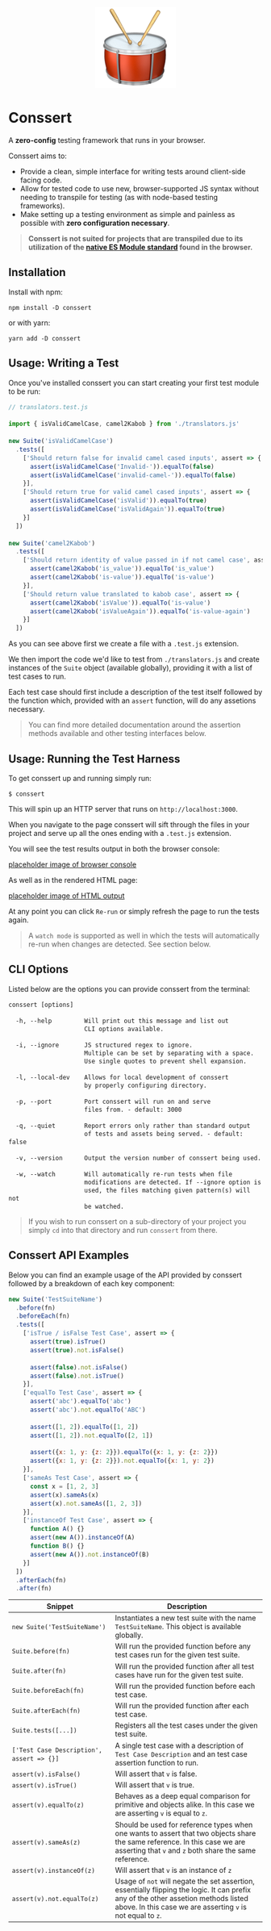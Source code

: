 <p align='center'><img src='img/conssert_logo.png' alt='Conssert Logo' /></p>

# Conssert

A **zero-config** testing framework that runs in your browser.

Conssert aims to:

- Provide a clean, simple interface for writing tests around
  client-side facing code.
- Allow for tested code to use new, browser-supported JS syntax without
  needing to transpile for testing (as with node-based testing frameworks).
- Make setting up a testing environment as simple and painless as
  possible with **zero configuration necessary**.
  
> **Conssert is not suited for projects that are transpiled due to its utilization of the [native ES Module standard](https://hacks.mozilla.org/2018/03/es-modules-a-cartoon-deep-dive/) found in the browser.**

## Installation

Install with npm:

```
npm install -D conssert
```

or with yarn:

```
yarn add -D conssert
```

## Usage: Writing a Test

Once you've installed conssert you can start creating your first test
module to be run:

```javascript
// translators.test.js

import { isValidCamelCase, camel2Kabob } from './translators.js'

new Suite('isValidCamelCase')
  .tests([
    ['Should return false for invalid camel cased inputs', assert => {
      assert(isValidCamelCase('Invalid-')).equalTo(false)
      assert(isValidCamelCase('invalid-camel-')).equalTo(false)
    }],
    ['Should return true for valid camel cased inputs', assert => {
      assert(isValidCamelCase('isValid')).equalTo(true)
      assert(isValidCamelCase('isValidAgain')).equalTo(true)
    }]
  ])

new Suite('camel2Kabob')
  .tests([
    ['Should return identity of value passed in if not camel case', assert => {
      assert(camel2Kabob('is_value')).equalTo('is_value')
      assert(camel2Kabob('is-value')).equalTo('is-value')
    }],
    ['Should return value translated to kabob case', assert => {
      assert(camel2Kabob('isValue')).equalTo('is-value')
      assert(camel2Kabob('isValueAgain')).equalTo('is-value-again')
    }]
  ])
```

As you can see above first we create a file with a `.test.js` extension.

We then import the code we'd like to test from `./translators.js` and
create instances of the `Suite` object (available globally), providing
it with a list of test cases to run.

Each test case should first include a description of the test itself
followed by the function which, provided with an `assert` function,
will do any assetions necessary.

> You can find more detailed documentation around the assertion methods
  available and other testing interfaces below.

## Usage: Running the Test Harness

To get conssert up and running simply run:

```
$ conssert
```

This will spin up an HTTP server that runs on `http://localhost:3000`.

When you navigate to the page conssert will sift through the files
in your project and serve up all the ones ending with a `.test.js`
extension.

You will see the test results output in both the browser console:

[placeholder image of browser console]()

As well as in the rendered HTML page:

[placeholder image of HTML output]()

At any point you can click `Re-run` or simply refresh the page to run
the tests again.

> A `watch mode` is supported as well in which the tests will
  automatically re-run when changes are detected. See section below.

## CLI Options

Listed below are the options you can provide conssert from the terminal:

```
conssert [options]

  -h, --help         Will print out this message and list out
                     CLI options available.

  -i, --ignore       JS structured regex to ignore.
                     Multiple can be set by separating with a space.
                     Use single quotes to prevent shell expansion.

  -l, --local-dev    Allows for local development of conssert
                     by properly configuring directory.

  -p, --port         Port conssert will run on and serve
                     files from. - default: 3000

  -q, --quiet        Report errors only rather than standard output
                     of tests and assets being served. - default: false

  -v, --version      Output the version number of conssert being used.

  -w, --watch        Will automatically re-run tests when file
                     modifications are detected. If --ignore option is
                     used, the files matching given pattern(s) will not
                     be watched.
```

> If you wish to run conssert on a sub-directory of your project you
  simply `cd` into that directory and run `conssert` from there.

## Conssert API Examples

Below you can find an example usage of the API provided by conssert
followed by a breakdown of each key component:

```javascript
new Suite('TestSuiteName')
  .before(fn)
  .beforeEach(fn)
  .tests([
    ['isTrue / isFalse Test Case', assert => {
      assert(true).isTrue()
      assert(true).not.isFalse()

      assert(false).not.isFalse()
      assert(false).not.isTrue()
    }],
    ['equalTo Test Case', assert => {
      assert('abc').equalTo('abc')
      assert('abc').not.equalTo('ABC')

      assert([1, 2]).equalTo([1, 2])
      assert([1, 2]).not.equalTo([2, 1])

      assert({x: 1, y: {z: 2}}).equalTo({x: 1, y: {z: 2}})
      assert({x: 1, y: {z: 2}}).not.equalTo({x: 1, y: 2})
    }],
    ['sameAs Test Case', assert => {
      const x = [1, 2, 3]
      assert(x).sameAs(x)
      assert(x).not.sameAs([1, 2, 3])
    }],
    ['instanceOf Test Case', assert => {
      function A() {}
      assert(new A()).instanceOf(A)
      function B() {}
      assert(new A()).not.instanceOf(B)
    }]
  ])
  .afterEach(fn)
  .after(fn)
```

Snippet | Description
------- | -----------
`new Suite('TestSuiteName')` | Instantiates a new test suite with the name `TestSuiteName`. This object is available globally.
`Suite.before(fn)` | Will run the provided function before any test cases run for the given test suite.
`Suite.after(fn)` | Will run the provided function after all test cases have run for the given test suite.
`Suite.beforeEach(fn)` | Will run the provided function before each test case.
`Suite.afterEach(fn)` | Will run the provided function after each test case.
`Suite.tests([...])` | Registers all the test cases under the given test suite.
`['Test Case Description', assert => {}]` | A single test case with a description of `Test Case Description` and an test case assertion function to run.
`assert(v).isFalse()` | Will assert that `v` is false.
`assert(v).isTrue()` | Will assert that `v` is true.
`assert(v).equalTo(z)` | Behaves as a deep equal comparison for primitive and objects alike. In this case we are asserting `v` is equal to `z`.
`assert(v).sameAs(z)` | Should be used for reference types when one wants to assert that two objects share the same reference. In this case we are asserting that `v` and `z` both share the same reference.
`assert(v).instanceOf(z)` | Will assert that `v` is an instance of `z`
`assert(v).not.equalTo(z)` | Usage of `not` will negate the set assertion, essentially flipping the logic. It can prefix any of the other assetion methods listed above. In this case we are asserting `v` is not equal to `z`.
